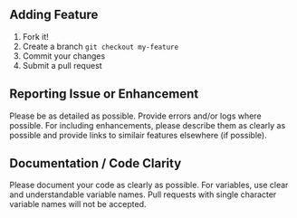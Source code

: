 ## Adding Feature
1. Fork it!
2. Create a branch `git checkout my-feature`
3. Commit your changes
4. Submit a pull request

## Reporting Issue or Enhancement
Please be as detailed as possible. Provide errors and/or logs where possible. For including enhancements, please describe them as clearly as possible and provide links to similair features elsewhere (if possible). 

## Documentation / Code Clarity
Please document your code as clearly as possible. For variables, use clear and understandable variable names. Pull requests with single character variable names will not be accepted.  
